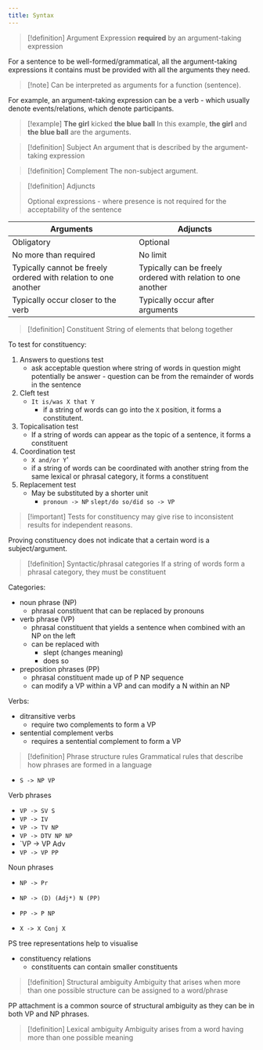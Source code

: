 ```yaml
---
title: Syntax
---
```

> [!definition] Argument
> Expression **required** by an argument-taking expression

For a sentence to be well-formed/grammatical, all the argument-taking expressions it contains must be provided with all the arguments they need.

> [!note] Can be interpreted as arguments for a function (sentence).

For example, an argument-taking expression can be a verb - which usually denote events/relations, which denote participants.

> [!example] **The girl** kicked **the blue ball**
> In this example, **the girl** and **the blue ball** are the arguments.

> [!definition] Subject
> An argument that is described by the argument-taking expression

> [!definition] Complement
> The non-subject argument.

> [!definition] Adjuncts
> 
> Optional expressions - where presence is not required for the acceptability of the sentence

| Arguments                                                       | Adjuncts                                                     |
| --------------------------------------------------------------- | ------------------------------------------------------------ |
| Obligatory                                                      | Optional                                                     |
| No more than required                                           | No limit                                                     |
| Typically cannot be freely ordered with relation to one another | Typically can be freely ordered with relation to one another |
| Typically occur closer to the verb                              | Typically occur after arguments                              |
> [!definition] Constituent
> String of elements that belong together

To test for constituency:
1. Answers to questions test
	- ask acceptable question where string of words in question might potentially be answer - question can be from the remainder of words in the sentence
2. Cleft test
	- `It is/was X that Y`
		- if a string of words can go into the `X` position, it forms a constitutent.
3. Topicalisation test
	- If a string of words can appear as the topic of a sentence, it forms a constituent
4. Coordination test
	- `X and/or Y`'
	- if a string of words can be coordinated with another string from the same lexical or phrasal category, it forms a constituent
5. Replacement test
	- May be substituted by a shorter unit
		- `pronoun -> NP` `slept/do so/did so -> VP`

> [!important] Tests for constituency may give rise to inconsistent results for independent reasons.

Proving constituency does not indicate that a certain word is a subject/argument.

> [!definition] Syntactic/phrasal categories
> If a string of words form a phrasal category, they must be constituent

Categories:
- noun phrase (NP)
	- phrasal constituent that can be replaced by pronouns
- verb phrase (VP)
	- phrasal constituent that yields a sentence when combined with an NP on the left
	- can be replaced with
		- slept (changes meaning)
		- does so
- preposition phrases (PP)
	- phrasal constituent made up of P NP sequence
	- can modify a VP within a VP and can modify a N within an NP

Verbs:
- ditransitive verbs
	- require two complements to form a VP
- sentential complement verbs
	- requires a sentential complement to form a VP

> [!definition] Phrase structure rules
> Grammatical rules that describe how phrases are formed in a language

- `S -> NP VP`

Verb phrases
- `VP -> SV S`
- `VP -> IV`
- `VP -> TV NP`
- `VP -> DTV NP NP`
- `VP -> VP Adv
- `VP -> VP PP`

Noun phrases
- `NP -> Pr`
- `NP -> (D) (Adj*) N (PP)`

- `PP -> P NP`

- `X -> X Conj X`

PS tree representations help to visualise
- constituency relations
	- constituents can contain smaller constituents

> [!definition] Structural ambiguity
> Ambiguity that arises when more than one possible structure can be assigned to a word/phrase

PP attachment is a common source of structural ambiguity as they can be in both VP and NP phrases.

> [!definition] Lexical ambiguity
> Ambiguity arises from a word having more than one possible meaning

